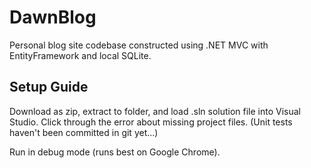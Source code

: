 # DawnBlog
Personal blog site codebase constructed using .NET MVC with EntityFramework and local SQLite.

## Setup Guide
Download as zip, extract to folder, and load .sln solution file into
Visual Studio. Click through the error about missing project files.
(Unit tests haven't been committed in git yet...)

Run in debug mode (runs best on Google Chrome).
